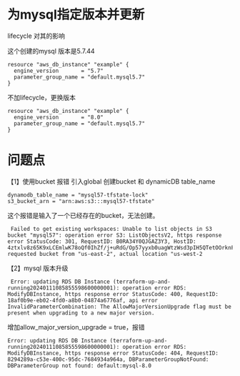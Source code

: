 # 为mysql指定版本并更新
lifecycle 对其的影响

这个创建的mysql 版本是5.7.44
```
resource "aws_db_instance" "example" {
  engine_version       = "5.7"
  parameter_group_name = "default.mysql5.7"
}
```
不加lifecycle，更换版本

```
resource "aws_db_instance" "example" {
  engine_version       = "8.0"
  parameter_group_name = "default.mysql5.7"
}
```
# 问题点

【1】使用bucket 报错
引入global 创建bucket 和 dynamicDB table_name

```
dynamodb_table_name = "mysql57-tfstate-lock"
s3_bucket_arn = "arn:aws:s3:::mysql57-tfstate"
```

这个报错是输入了一个已经存在的bucket，无法创建。
```
 Failed to get existing workspaces: Unable to list objects in S3 bucket "mysql57": operation error S3: ListObjectsV2, https response error StatusCode: 301, RequestID: B0RA34Y0QJGAZ3Y3, HostID: 4ztxlv8z65K9xLCEmlwK78oQf0IhZf/j+uRdG/Op57yyxb0uagWtzWsd3pIH5QTetOOrknFnxcQ=, requested bucket from "us-east-2", actual location "us-west-2
```
【2】mysql 版本升级

```
 Error: updating RDS DB Instance (terraform-up-and-running20240111085855598600000001): operation error RDS: ModifyDBInstance, https response error StatusCode: 400, RequestID: 18af0b9e-eb02-4fd0-a8b0-04874a6776af, api error InvalidParameterCombination: The AllowMajorVersionUpgrade flag must be present when upgrading to a new major version.

```
增加allow_major_version_upgrade = true，报错
```
Error: updating RDS DB Instance (terraform-up-and-running20240111085855598600000001): operation error RDS: ModifyDBInstance, https response error StatusCode: 404, RequestID: 8294289a-c53e-400c-95dc-7684934a964a, DBParameterGroupNotFound: DBParameterGroup not found: default:mysql-8.0
```